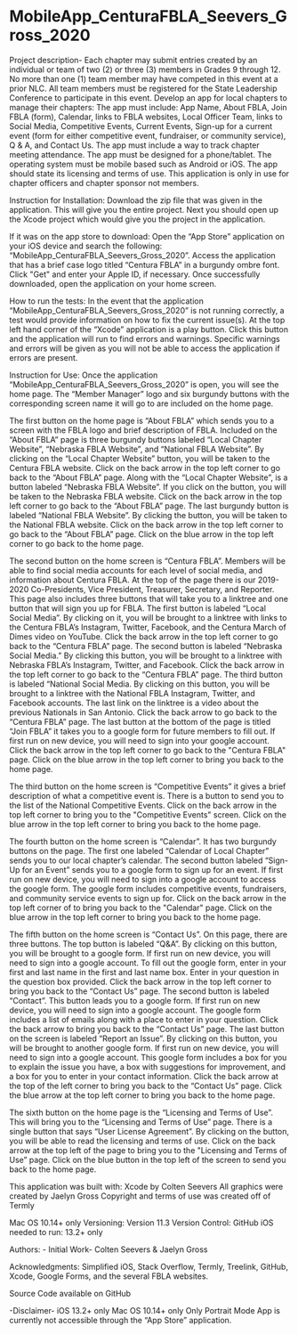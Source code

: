 # MobileApp_CenturaFBLA_Seevers_Gross_2020

Project description- Each chapter may submit entries created by an individual or team of two (2) or three (3) members in Grades 9 through 12. No more than one (1) team member may have competed in this event at a prior NLC. All team members must be registered for the State Leadership Conference to participate in this event. Develop an app for local chapters to manage their chapters: The app must include: App Name, About FBLA, Join FBLA (form), Calendar, links to FBLA websites, Local Officer Team, links to Social Media, Competitive Events, Current Events, Sign-up for a current event (form for either competitive event, fundraiser, or community service), Q & A, and Contact Us. The app must include a way to track chapter meeting attendance. The app must be designed for a phone/tablet. The operating system must be mobile based such as Android or iOS. The app should state its licensing and terms of use. This application is only in use for chapter officers and chapter sponsor not members. 


Instruction for Installation: Download the zip file that was given in the application. This will give you the entire project. Next you should open up the Xcode project which would give you the project in the application. 


If it was on the app store to download: Open the “App Store” application on your iOS device and search the following: “MobileApp_CenturaFBLA_Seevers_Gross_2020”. Access the application that has a brief case logo titled “Centura FBLA” in a burgundy ombre font. Click "Get" and enter your Apple ID, if necessary. Once successfully downloaded, open the application on your home screen.
  


How to run the tests: In the event that the application “MobileApp_CenturaFBLA_Seevers_Gross_2020” is not running correctly, a test would provide information on how to fix the current issue(s). At the top left hand corner of the “Xcode” application is a play button. Click this button and the application will run to find errors and warnings. Specific warnings and errors will be given as you will not be able to access the application if errors are present.


Instruction for Use: Once the application “MobileApp_CenturaFBLA_Seevers_Gross_2020” is open, you will see the home page. The “Member Manager” logo and six burgundy buttons with the corresponding screen name it will go to are included on the home page. 

The first button on the home page is “About FBLA” which sends you to a screen with the FBLA logo and brief description of FBLA. Included on the “About FBLA” page is three burgundy buttons labeled “Local Chapter Website”, “Nebraska FBLA Website”, and “National FBLA Website”. By clicking on the “Local Chapter Website” button, you will be taken to the Centura FBLA website. Click on the back arrow in the top left corner to go back to the “About FBLA” page. Along with the “Local Chapter Website”, is a button labeled “Nebraska FBLA Website”. If you click on the button, you will be taken to the Nebraska FBLA website. Click on the back arrow in the top left corner to go back to the “About FBLA” page. The last burgundy button is labeled “National FBLA Website”. By clicking the button, you will be taken to the National FBLA website. Click on the back arrow in the top left corner to go back to the “About FBLA” page. Click on the blue arrow in the top left corner to go back to the home page. 


The second button on the home screen is “Centura FBLA”. Members will be able to find social media accounts for each level of social media, and information about Centura FBLA. At the top of the page there is our 2019-2020 Co-Presidents, Vice President, Treasurer, Secretary, and Reporter. This page also includes three buttons that will take you to a linktree and one button that will sign you up for FBLA. The first button is labeled “Local Social Media”. By clicking on it, you will be brought to a linktree with links to the Centura FBLA’s Instagram, Twitter, Facebook, and the Centura March of Dimes video on YouTube. Click the back arrow in the top left corner to go back to the “Centura FBLA” page. The second button is labeled “Nebraska Social Media.” By clicking this button, you will be brought to a linktree with Nebraska FBLA’s Instagram, Twitter, and Facebook. Click the back arrow in the top left corner to go back to the “Centura FBLA” page. The third button is labeled “National Social Media. By clicking on this button, you will be brought to a linktree with the National FBLA Instagram, Twitter, and Facebook accounts. The last link on the linktree is a video about the previous Nationals in San Antonio. Click the back arrow to go back to the “Centura FBLA” page. The last button at the bottom of the page is titled “Join FBLA” it takes you to a google form for future members to fill out. If first run on new device, you will need to sign into your google account. Click the back arrow in the top left corner to go back to the "Centura FBLA" page. Click on the blue arrow in the top left corner to bring you back to the home page. 


The third button on the home screen is “Competitive Events” it gives a brief description of what a competitive event is. There is a button to send you to the list of the National Competitive Events. Click on the back arrow in the top left corner to bring you to the "Competitive Events" screen. Click on the blue arrow in the top left corner to bring you back to the home page. 


The fourth button on the home screen is “Calendar”. It has two burgundy buttons on the page. The first one labeled “Calendar of Local Chapter” sends you to our local chapter’s calendar. The second button labeled “Sign-Up for an Event” sends you to a google form to sign up for an event. If first run on new device, you will need to sign into a google account to access the google form. The google form includes competitive events, fundraisers, and community service events to sign up for. Click on the back arrow in the top left corner of to bring you back to the "Calendar" page. Click on the blue arrow in the top left corner to bring you back to the home page. 


The fifth button on the home screen is “Contact Us”. On this page, there are three buttons. The top button is labeled “Q&A”. By clicking on this button, you will be brought to a google form. If first run on new device, you will need to sign into a google account. To fill out the google form, enter in your first and last name in the first and last name box. Enter in your question in the question box provided. Click the back arrow in the top left corner to bring you back to the “Contact Us” page. The second button is labeled “Contact”. This button leads you to a google form. If first run on new device, you will need to sign into a google account. The google form includes a list of emails along with a place to enter in your question. Click the back arrow to bring you back to the “Contact Us” page. The last button on the screen is labeled “Report an Issue”. By clicking on this button, you will be brought to another google form. If first run on new device, you will need to sign into a google account. This google form includes a box for you to explain the issue you have, a box with suggestions for improvement, and a box for you to enter in your contact information. Click the back arrow at the top of the left corner to bring you back to the “Contact Us” page. Click the blue arrow at the top left corner to bring you back to the home page. 


The sixth button on the home page is the “Licensing and Terms of Use”. This will bring you to the “Licensing and Terms of Use” page. There is a single button that says “User License Agreement”. By clicking on the button, you will be able to read the licensing and terms of use. Click on the back arrow at the top left of the page to bring you to the "Licensing and Terms of Use” page. Click on the blue button in the top left of the screen to send you back to the home page.

This application was built with: Xcode by Colten Seevers All graphics were created by Jaelyn Gross Copyright and terms of use was created off of Termly

Mac OS 10.14+ only Versioning: Version 11.3 Version Control: GitHub iOS needed to run: 13.2+ only

Authors: - Initial Work- Colten Seevers & Jaelyn Gross

Acknowledgments: Simplified iOS, Stack Overflow, Termly, Treelink, GitHub, Xcode, Google Forms, and the several FBLA websites.

Source Code available on GitHub

-Disclaimer- iOS 13.2+ only Mac OS 10.14+ only Only Portrait Mode App is currently not accessible through the “App Store” application.

